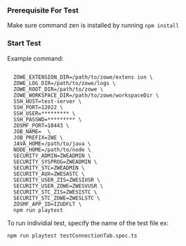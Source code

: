 ### Prerequisite For Test

Make sure command zen is installed by running `npm install`

### Start Test

Example command:

```

  ZOWE_EXTENSION_DIR=/path/to/zowe/extens ion \
  ZOWE_LOG_DIR=/path/to/zowe/logs \
  ZOWE_ROOT_DIR=/path/to/zowe \
  ZOWE_WORKSPACE_DIR=/path/to/zowe/workspaceDir \
  SSH_HOST=test-server \
  SSH_PORT=12022 \
  SSH_USER=********* \
  SSH_PASSWD=********* \
  ZOSMF_PORT=10443 \
  JOB_NAME=  \
  JOB_PREFIX=ZWE \
  JAVA_HOME=/path/to/java \
  NODE_HOME=/path/to/node \
  SECURITY_ADMIN=ZWEADMIN \
  SECURITY_SYSPROG=ZWEADMIN \
  SECURITY_STC=ZWEADMIN \
  SECURITY_AUX=ZWESASTC \
  SECURITY_USER_ZIS=ZWESIUSR \
  SECURITY_USER_ZOWE=ZWESVUSR \
  SECURITY_STC_ZIS=ZWESISTC \
  SECURITY_STC_ZOWE=ZWESLSTC \
  ZOSMF_APP_ID=IZUDFLT \
  npm run playtest
```

To run individial test, specify the name of the test file ex:

``` npm run playtest testConnectionTab.spec.ts ```
